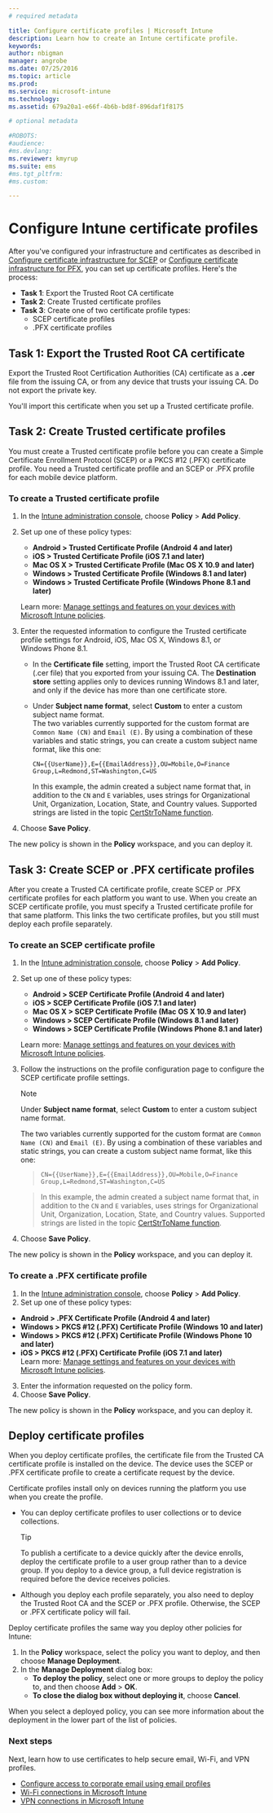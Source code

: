 ```yaml
---
# required metadata

title: Configure certificate profiles | Microsoft Intune
description: Learn how to create an Intune certificate profile.
keywords:
author: nbigman
manager: angrobe
ms.date: 07/25/2016
ms.topic: article
ms.prod:
ms.service: microsoft-intune
ms.technology:
ms.assetid: 679a20a1-e66f-4b6b-bd8f-896daf1f8175

# optional metadata

#ROBOTS:
#audience:
#ms.devlang:
ms.reviewer: kmyrup
ms.suite: ems
#ms.tgt_pltfrm:
#ms.custom:

---
```


# Configure Intune certificate profiles
After you've configured your infrastructure and certificates as described in [Configure certificate infrastructure for SCEP](configure-certificate-infrastructure-for-scep.md) or [Configure certificate infrastructure for PFX](configure-certificate-infrastructure-for-pfx.md), you can set up certificate profiles. Here's the process:

- **Task 1**: Export the Trusted Root CA certificate
- **Task 2**: Create Trusted certificate profiles
- **Task 3**: Create one of two certificate profile types:
  - SCEP certificate profiles
  - .PFX certificate profiles

## **Task 1**: Export the Trusted Root CA certificate
Export the Trusted Root Certification Authorities (CA) certificate as a **.cer** file from the issuing CA, or from any device that trusts your issuing CA. Do not export the private key.

You'll import this certificate when you set up a Trusted certificate profile.

## **Task 2**: Create Trusted certificate profiles
You must create a Trusted certificate profile before you can create a Simple Certificate Enrollment Protocol (SCEP) or a PKCS #12 (.PFX) certificate profile. You need a Trusted certificate profile and an SCEP or .PFX profile for each mobile device platform.

### To create a Trusted certificate profile

1.  In the [Intune administration console](https://manage.microsoft.com), choose **Policy** &gt; **Add Policy**.
2.  Set up one of these policy types:

    - **Android &gt; Trusted Certificate Profile (Android 4 and later)**
    - **iOS &gt; Trusted Certificate Profile (iOS 7.1 and later)**
    - **Mac OS X &gt; Trusted Certificate Profile (Mac OS X 10.9 and later)**
    - **Windows &gt; Trusted Certificate Profile (Windows 8.1 and later)**
    - **Windows &gt; Trusted Certificate Profile (Windows Phone 8.1 and later)**

    Learn more: [Manage settings and features on your devices with Microsoft Intune policies](manage-settings-and-features-on-your-devices-with-microsoft-intune-policies.md).

3.  Enter the requested information to configure the Trusted certificate profile settings for Android, iOS, Mac OS X, Windows 8.1, or Windows Phone 8.1.

	- In the **Certificate file** setting, import the Trusted Root CA certificate (.cer file) that you exported from your issuing CA. The **Destination store** setting applies only to devices running Windows 8.1 and later, and only if the device has more than one certificate store.
	-  Under **Subject name format**, select **Custom** to enter a custom subject name format.  
		The two variables currently supported for the custom format are `Common Name (CN)` and `Email (E)`. By using a combination of these variables and static strings, you can create a custom subject name format, like this one:  

		`CN={{UserName}},E={{EmailAddress}},OU=Mobile,O=Finance Group,L=Redmond,ST=Washington,C=US`  

		In this example, the admin created a subject name format that, in addition to the `CN` and `E` variables, uses strings for Organizational Unit, Organization, Location, State, and Country values. Supported strings are listed in the topic [CertStrToName function](https://msdn.microsoft.com/en-us/library/windows/desktop/aa377160.aspx).  
4.  Choose **Save Policy**.

The new policy is shown in the **Policy** workspace, and you can deploy it.

## **Task 3**: Create SCEP or .PFX certificate profiles
After you create a Trusted CA certificate profile, create SCEP or .PFX certificate profiles for each platform you want to use. When you create an SCEP certificate profile, you must specify a Trusted certificate profile for that same platform. This links the two certificate profiles, but you still must deploy each profile separately.

### To create an SCEP certificate profile

1.  In the [Intune administration console](https://manage.microsoft.com), choose **Policy** &gt; **Add Policy**.
2.  Set up one of these policy types:
    - **Android &gt; SCEP Certificate Profile (Android 4 and later)**
    - **iOS &gt; SCEP Certificate Profile (iOS 7.1 and later)**
    - **Mac OS X &gt; SCEP Certificate Profile (Mac OS X 10.9 and later)**
    - **Windows &gt; SCEP Certificate Profile (Windows 8.1 and later)**
    - **Windows &gt; SCEP Certificate Profile (Windows Phone 8.1 and later)**

    Learn more: [Manage settings and features on your devices with Microsoft Intune policies](manage-settings-and-features-on-your-devices-with-microsoft-intune-policies.md).

3.  Follow the instructions on the profile configuration page to configure the SCEP certificate profile settings.
	> [!NOTE]
	>
	> Under **Subject name format**, select **Custom** to enter a custom subject name format.
	>
	> The two variables currently supported for the custom format are `Common Name (CN)` and `Email (E)`. By using a combination of these variables and static strings, you can create a custom subject name format, like this one:

	>     CN={{UserName}},E={{EmailAddress}},OU=Mobile,O=Finance Group,L=Redmond,ST=Washington,C=US

	>    In this example, the admin created a subject name format that, in addition to the `CN` and `E` variables, uses strings for Organizational Unit, Organization, Location, State, and Country values. Supported strings are listed in the topic [CertStrToName function](https://msdn.microsoft.com/en-us/library/windows/desktop/aa377160.aspx).

4.  Choose **Save Policy**.

The new policy is shown in the **Policy** workspace, and you can deploy it.

### To create a .PFX certificate profile

1.  In the [Intune administration console](https://manage.microsoft.com), choose **Policy** &gt; **Add Policy**.
2.  Set up one of these policy types:
  - **Android &gt; .PFX Certificate Profile (Android 4 and later)**
  - **Windows &gt; PKCS #12 (.PFX) Certificate Profile (Windows 10 and later)**
  - **Windows &gt; PKCS #12 (.PFX) Certificate Profile (Windows Phone 10 and later)**
  - **iOS > PKCS #12 (.PFX) Certificate Profile (iOS 7.1 and later)**    
    Learn more: [Manage settings and features on your devices with Microsoft Intune policies](manage-settings-and-features-on-your-devices-with-microsoft-intune-policies.md).
3.  Enter the information requested on the policy form.
4.  Choose **Save Policy**.

The new policy is shown in the **Policy** workspace, and you can deploy it.

## Deploy certificate profiles
When you deploy certificate profiles, the certificate file from the Trusted CA certificate profile is installed on the device. The device uses the SCEP or .PFX certificate profile to create a certificate request by the device.

Certificate profiles install only on devices running the platform you use when you create the profile.

-   You can deploy certificate profiles to user collections or to device collections.

    > [!TIP]
    > To publish a certificate to a device quickly after the device enrolls, deploy the certificate profile to a user group rather than to a device group. If you deploy to a device group, a full device registration is required before the device receives policies.

-   Although you deploy each profile separately, you also need to deploy the Trusted Root CA and the SCEP or .PFX profile. Otherwise, the SCEP or .PFX certificate policy will fail.

Deploy certificate profiles the same way you deploy other policies for Intune:

1.  In the **Policy** workspace, select the policy you want to deploy, and then choose **Manage Deployment**.
2.  In the **Manage Deployment** dialog box:
    -   **To deploy the policy**, select one or more groups to deploy the policy to, and then choose **Add** &gt; **OK**.
    -   **To close the dialog box without deploying it**, choose **Cancel**.

When you select a deployed policy, you can see more information about the deployment in the lower part of the list of policies.

### Next steps

Next, learn how to use certificates to help secure email, Wi-Fi, and VPN profiles.

-  [Configure access to corporate email using email profiles](configure-access-to-corporate-email-using-email-profiles-with-Microsoft-Intune.md)
-  [Wi-Fi connections in Microsoft Intune](wi-fi-connections-in-microsoft-intune.md)
-  [VPN connections in Microsoft Intune](vpn-connections-in-microsoft-intune.md)
